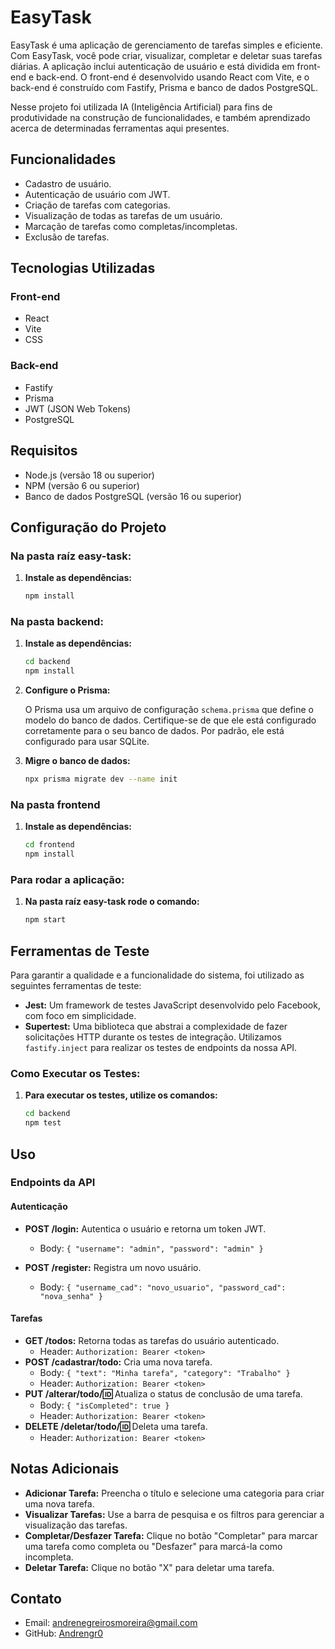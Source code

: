 # EasyTask

EasyTask é uma aplicação de gerenciamento de tarefas simples e eficiente. Com EasyTask, você pode criar, visualizar, completar e deletar suas tarefas diárias. A aplicação inclui autenticação de usuário e está dividida em front-end e back-end. O front-end é desenvolvido usando React com Vite, e o back-end é construído com Fastify, Prisma e banco de dados PostgreSQL.

Nesse projeto foi utilizada IA (Inteligência Artificial) para fins de produtividade na construção de funcionalidades, e também aprendizado acerca de determinadas ferramentas aqui presentes.

## Funcionalidades

- Cadastro de usuário.
- Autenticação de usuário com JWT.
- Criação de tarefas com categorias.
- Visualização de todas as tarefas de um usuário.
- Marcação de tarefas como completas/incompletas.
- Exclusão de tarefas.

## Tecnologias Utilizadas

### Front-end

- React
- Vite
- CSS

### Back-end

- Fastify
- Prisma
- JWT (JSON Web Tokens)
- PostgreSQL

## Requisitos

- Node.js (versão 18 ou superior)
- NPM (versão 6 ou superior)
- Banco de dados PostgreSQL (versão 16 ou superior)

## Configuração do Projeto

### Na pasta raíz easy-task:

1. **Instale as dependências:**

    ```bash
    npm install
    ```

### Na pasta backend:

1. **Instale as dependências:**

    ```bash
    cd backend
    npm install
    ```

2. **Configure o Prisma:**

    O Prisma usa um arquivo de configuração `schema.prisma` que define o modelo do banco de dados. Certifique-se de que ele está configurado corretamente para o seu banco de dados. Por padrão, ele está configurado para usar SQLite.

3. **Migre o banco de dados:**

    ```bash
    npx prisma migrate dev --name init
    ```

### Na pasta frontend

1. **Instale as dependências:**

    ```bash
    cd frontend
    npm install
    ```

### Para rodar a aplicação:

1. **Na pasta raíz easy-task rode o comando:**

    ```bash
    npm start
    ```

## Ferramentas de Teste

Para garantir a qualidade e a funcionalidade do sistema, foi utilizado as seguintes ferramentas de teste:

- **Jest:** Um framework de testes JavaScript desenvolvido pelo Facebook, com foco em simplicidade.
- **Supertest:** Uma biblioteca que abstrai a complexidade de fazer solicitações HTTP durante os testes de integração. Utilizamos `fastify.inject` para realizar os testes de endpoints da nossa API.

### Como Executar os Testes:

1. **Para executar os testes, utilize os comandos:**

    ```bash
    cd backend
    npm test
    ```
## Uso

### Endpoints da API

#### Autenticação

- **POST /login:** Autentica o usuário e retorna um token JWT.
  - Body: `{ "username": "admin", "password": "admin" }`

- **POST /register:** Registra um novo usuário.
  - Body: `{ "username_cad": "novo_usuario", "password_cad": "nova_senha" }`

#### Tarefas

- **GET /todos:** Retorna todas as tarefas do usuário autenticado.
  - Header: `Authorization: Bearer <token>`
- **POST /cadastrar/todo:** Cria uma nova tarefa.
  - Body: `{ "text": "Minha tarefa", "category": "Trabalho" }`
  - Header: `Authorization: Bearer <token>`
- **PUT /alterar/todo/:id:** Atualiza o status de conclusão de uma tarefa.
  - Body: `{ "isCompleted": true }`
  - Header: `Authorization: Bearer <token>`
- **DELETE /deletar/todo/:id:** Deleta uma tarefa.
  - Header: `Authorization: Bearer <token>`

## Notas Adicionais

- **Adicionar Tarefa:** Preencha o título e selecione uma categoria para criar uma nova tarefa.
- **Visualizar Tarefas:** Use a barra de pesquisa e os filtros para gerenciar a visualização das tarefas.
- **Completar/Desfazer Tarefa:** Clique no botão "Completar" para marcar uma tarefa como completa ou "Desfazer" para marcá-la como incompleta.
- **Deletar Tarefa:** Clique no botão "X" para deletar uma tarefa.

## Contato

- Email: [andrenegreirosmoreira@gmail.com](mailto:andrenegreirosmoreira@gmail.com)
- GitHub: [Andrengr0](https://github.com/Andrengr0)

 
